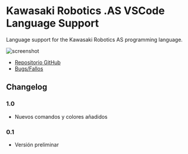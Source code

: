 # Kawasaki Robotics .AS VSCode Language Support

Language support for the Kawasaki Robotics AS programming language.

![screenshot](https://github.com/urtziDV/VSCode-Kawasaki-Robotics-.AS/blob/master/Captura.PNG?raw=true)

* [Repositorio GitHub](https://github.com/urtziDV/VSCode-Kawasaki-Robotics-.AS)
* [Bugs/Fallos](https://github.com/urtziDV/VSCode-Kawasaki-Robotics-.AS/issues)

## Changelog

### 1.0

* Nuevos comandos y colores añadidos

### 0.1

* Versión preliminar
